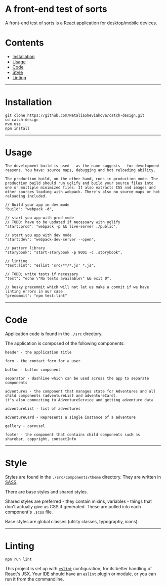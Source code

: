 A front-end test of sorts
=================================

A front-end test of sorts is a [React](https://facebook.github.io/react/) application for desktop/mobile devices.

# Contents

* [Installation](#markdown-header-installation)
* [Usage](#markdown-header-usage)
* [Code](#markdown-header-code)
* [Style](#markdown-header-style)
* [Linting](#markdown-header-linting)

-----
# Installation

```
git clone https://github.com/NataliaSheviakova/catch-design.git
cd catch-design
nvm use
npm install
```

-----
# Usage

    The development build is used - as the name suggests - for development reasons. You have: source maps, debugging and hot reloading ability.

    The production build, on the other hand, runs in production mode. The production build should run uglify and build your source files into one or multiple minimized files. It also extracts CSS and images and other sources loading with webpack. There's also no source maps or hot reloading included.

    // Build your app in dev mode
    "build": "webpack -d",

    // start you app with prod mode
    // TODO: have to be updated if necessary with uglify
    "start:prod": "webpack -p && live-server ./public",

    // start you app with dev mode
    "start:dev": "webpack-dev-server --open",

    // pattern library
    "storybook": "start-storybook -p 9001 -c .storybook",

    // linting
    "test:lint": "eslint 'src/**/*.js' *.js",

    // TODO; write tests if necessary
    "test": "echo \"No tests available\" && exit 0",

    // husky precommit which will not let us make a commit if we have linting errors in our case
    "precommit": "npm test:lint"

-----
# Code

Application code is found in the `./src` directory.

The application is composed of the following components:

    header - the application title

    form - the contact form for a user

    button - button component

    separator - dashline which can be used across the app to separate components

    adventures - the component that manages state for Adventures and all child components (adventureList and adventureCard).
    it's also connecting to AdventureService and getting adventure data

    adventureList - list of adventures

    adventureCard - Represents a single instance of a adventure

    gallery - carousel

    footer - the component that contains child components such as sharebar, copyright, contactInfo

-----
# Style

Styles are found in the `./src/components/theme` directory. They are written in [SASS](http://sass-lang.com/).

There are base styles and shared styles.

Shared styles are preferred - they contain mixins, variables - things that don't actually give us CSS if generated. These are pulled into each component's `.scss` file.

Base styles are global classes (utility classes, typography, icons).

-----
# Linting

```
npm run lint
```

This project is set up with [`eslint`](http://eslint.org/) configuration, for its better handling of React's JSX. Your IDE should have an `eslint` plugin or module, or you can run it from the commandline.